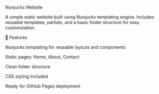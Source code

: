 Nunjucks Website

A simple static website built using Nunjucks templating engine.
Includes reusable templates, partials, and a basic folder structure for easy customization.

🚀 Features

Nunjucks templating for reusable layouts and components

Static pages: Home, About, Contact

Clean folder structure

CSS styling included

Ready for GitHub Pages deployment
